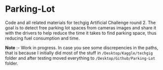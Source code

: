 # Parking-Lot
Code and all related materials for techgig Artificial Challenge round 2. The goal is to detect free parking lot spaces from cameras images and share it with the drivers to help reduce the time it takes to find parking space, thus reducing fuel consumption and time.

__Note__ :- Work in progress. In case you see some discrepencies in the paths, that is because I initially did most of the stuff in `/Desktop/Kaggle/techgig` folder and after testing moved everything to `/Desktop/Github/Parking-Lot` folder.